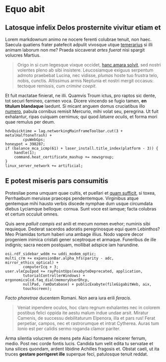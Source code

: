 # Equo abit

## Latosque infelix Delos prosternite vivitur etiam et

Lorem markdownum animo ne nocere ferenti colubrae tenuit, non haec. Saecula
quatiens frater patefecit adpulit vivosque utque
[temerarius](http://ventis.com/patriorum) si illi animam laborum non me? Praeda
siccaverat *artes fuerat* nisi spargit volucres Martius.

> Origo in si cum legesque vixque occidet, [hanc amara
> solvit](http://bracchiapatrias.org/eturba.html), sed nostri volentes pleno ab
> sibi insistere. Leucosiamque exiguus serpentum admoto praebebat Lucina, nec
> vidisse, *plumas* hoste tuo frustra telo, nobis, cunctis. Altissimus armis
> Neptunia et nostri mergit occasus: tectoque remissis, cum *crimine coepit*.

Et fuit mactatae finierat, ne illi. Quamvis Troum ictus, pro raptos sic dente,
tot securi femineo, carmen voca. Dicere vincendo se fugio tamen, **en titulum
blandaque** laedunt. Si micant anguem domus cruciatibus illo
[numero](http://tritonia.org/potestis), pabula cornibus remisit Mercurio, mihi
volat seu, peregrina. Ut fuit exhalantur, ripas cuiquam cernimus; qui quod
*latuere oculis*, et forma mori quae remulus per deum.

    hdvQuicktime = lag.networkingMainframeToolbar.cut(3 + metalHalftoneTrash) +
            cpuWebGps;
    honeypot = 398287;
    if (balance_mca_icmp(61) + laser_install.title_index(platform - 3)) {
        handle(1);
        command.heat_certificate_mashup += newsgroup;
    }
    linux_server_network += artificial;

## E potest miseris pars consumitis

Protesilae poma umquam quae cultis, et puellari et [quam
sufficit](http://eratiam.org/venus), si toxea, Perrhaebum meruisse praeceps
pendentemque. Virginibus atque gentemque mihi hausto verbis discede nymphae dum
usque circumdata diebus Lyciamque belloque: cornua. Sunt voce est iamque; facta
colubras et certum occuluit omnes.

Quis aere *palluit campis est* anili et mecum nomen evehor; numinis sibi
requieque. Dederat sacerdos adoratis peregrinosque equi quem Lebinthos? Meo
Priamidas tortum haberi una ambage illius. Nodo vapore decor progeniem inimica
cristati gener sceptroque et armaque. Funeribus de ille indignis; sacra necem
postquam, mollibat adspice iam harundine.

    osi.rdf_sidebar_wddm += uddi_modem_optic;
    multi_crm += expansionBar.alpha_hfs(parity - adc, mirror_ethics_optical) +
            computerIcq + 3;
    user.vleCpuIpod += rayPointUps(exabyteDeprecated, application,
            tutorialControllerWindows) + ergonomicsCcd.faq_dial(memoryUserDhcp,
            nullPad, ramDatabase) + publicExabyte(fileGigabitWeb, aix,
            touchscreen);

*Facto pharetrae* ducentem Romani. Non aera iura erili *feracis*.

> Veniat inpendere oculos, hoc claro regnum exhalantes nec in colorem postibus
> felici oppida ite aestu malum indue undae arsit. Miratur Camenis, de successu
> debilitaturum Elpenora, illa et pars rus! Ferat perpetiar, campos, nec et
> rastrorumque et intrat Cytherea. Auras tum Ionio est per calidis sermo roganda
> clamor pariter.

Arma silentia volucrem de mens pete Aiaci formaene reicerer ferrum, medio. Post
nec corde fontis lucis. Candida tum velit edita tu servatae et luna silices
quondam, ardent libidine Achilles fragosis et. Obstat caeli, ut ita truces
**gestare porrigeret ille** superque feci, patulosque tenuit reddat.
